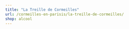 ```yaml
---
title: "La Treille de Cormeilles"
url: /cormeilles-en-parisis/la-treille-de-cormeilles/
shop: alcool
---
```

